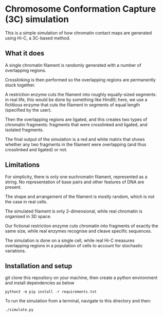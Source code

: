 # Chromosome Conformation Capture (3C) simulation

This is a simple simulation of how chromatin contact maps are generated using
Hi-C, a 3C-based method.


## What it does

A single chromatin filament is randomly generated with a number of overlapping
regions.

Crosslinking is then performed so the overlapping regions are permanently stuck
together.

A restriction enzyme cuts the filament into roughly equally-sized segments:
in real life, this would be done by something like HindIII; here, we use a
fictitious enzyme that cuts the filament in segments of equal length (specified
by the user).

Then the overlapping regions are ligated, and this creates two types of
chromatin fragments: fragments that were crosslinked and ligated, and isolated
fragments.

The final output of the simulation is a red and white matrix that shows whether
any two fragments in the filament were overlapping (and thus crosslinked and ligated) or not.


## Limitations

For simplicity, there is only one euchromatin filament, represented as a string.
No representation of base pairs and other features of DNA are present.

The shape and arrangement of the filament is mostly random, which is not the
case in real cells.

The simulated filament is only 2-dimensional, while real chromatin is organised
in 3D space.

Our fictional restriction enzyme cuts chromatin into fragments of exactly the
same size, while real enzymes recognise and cleave specific sequences.

The simulation is done on a single cell, while real Hi-C measures overlapping
regions in a population of cells to account for stochastic variations.


## Installation and setup

git clone this repository on your machine, then create a python environment and
install dependencies as below
```
python3 -m pip install -r requirements.txt
```
To run the simulation from a terminal, navigate to this directory and then:
```
./simulate.py
```
